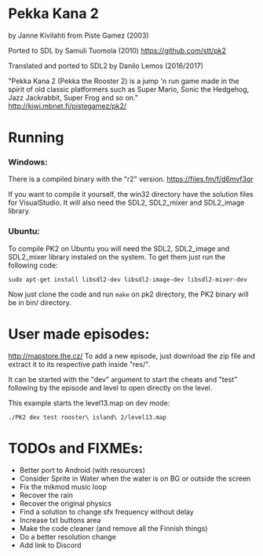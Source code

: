 # Pekka Kana 2
by Janne Kivilahti from Piste Gamez (2003)

Ported to SDL by Samuli Tuomola (2010)
https://github.com/stt/pk2

Translated and ported to SDL2 by Danilo Lemos (2016/2017)

"Pekka Kana 2 (Pekka the Rooster 2) is a jump 'n run game made in the spirit of old classic platformers such as Super Mario, Sonic the Hedgehog, Jazz Jackrabbit, Super Frog and so on."
http://kiwi.mbnet.fi/pistegamez/pk2/


# Running

### Windows:
There is a compiled binary with the "r2" version.
https://files.fm/f/d6mvf3qr

If you want to compile it yourself, the win32 directory have the solution files for VisualStudio. It will also need the SDL2, SDL2_mixer and SDL2_image library.

### Ubuntu:
To compile PK2 on Ubuntu you will need the SDL2, SDL2_image and SDL2_mixer library instaled on the system. To get them just run the following code:
```
sudo apt-get install libsdl2-dev libsdl2-image-dev libsdl2-mixer-dev
```
Now just clone the code and run `make` on pk2 directory, the PK2 binary will be in bin/ directory.


# User made episodes:
http://mapstore.the.cz/
To add a new episode, just download the zip file and extract it to its respective path inside "res/".

It can be started with the "dev" argument to start the
cheats and "test" following by the episode and level to
open directly on the level.

This example starts the level13.map on dev mode:
```
./PK2 dev test rooster\ island\ 2/level13.map
```


# TODOs and FIXMEs:
* Better port to Android (with resources)
* Consider Sprite in Water when the water is on BG or outside the screen
* Fix the mikmod music loop
* Recover the rain
* Recover the original physics
* Find a solution to change sfx frequency without delay
* Increase txt buttons area
* Make the code cleaner (and remove all the Finnish things)
* Do a better resolution change
* Add link to Discord
